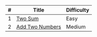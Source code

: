 | #   | Title                                                                                                | Difficulty |
| --- | ---------------------------------------------------------------------------------------------------- | ---------- |
| 1   | [Two Sum](https://github.com/phakhawatchu/leetcode/blob/main/python/0001_Two_Sum.py)                 | Easy       |
| 2   | [Add Two Numbers](https://github.com/phakhawatchu/leetcode/blob/main/python/0002_Add_Two_Numbers.py) | Medium     |
